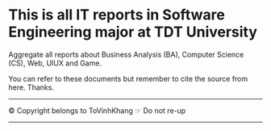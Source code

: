 # This is all IT reports in Software Engineering major at TDT University
Aggregate all reports about Business Analysis (BA), Computer Science (CS), Web, UIUX and Game.
<br>

You can refer to these documents but remember to cite the source from here. Thanks.
<br>

------------------------
© Copyright belongs to ToVinhKhang
☞ Do not re-up

------------------------
